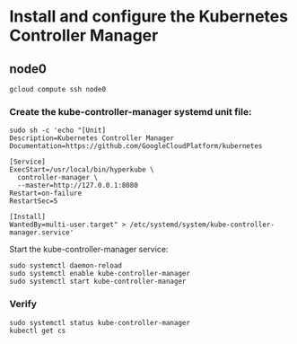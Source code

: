 # Install and configure the Kubernetes Controller Manager

## node0

```
gcloud compute ssh node0
```

### Create the kube-controller-manager systemd unit file:

```
sudo sh -c 'echo "[Unit]
Description=Kubernetes Controller Manager
Documentation=https://github.com/GoogleCloudPlatform/kubernetes

[Service]
ExecStart=/usr/local/bin/hyperkube \
  controller-manager \
  --master=http://127.0.0.1:8080
Restart=on-failure
RestartSec=5

[Install]
WantedBy=multi-user.target" > /etc/systemd/system/kube-controller-manager.service'
```

Start the kube-controller-manager service:

```
sudo systemctl daemon-reload
sudo systemctl enable kube-controller-manager
sudo systemctl start kube-controller-manager
```

### Verify

```
sudo systemctl status kube-controller-manager
kubectl get cs
```
